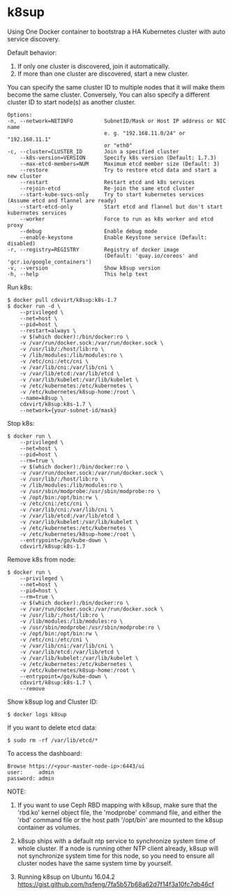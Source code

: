 # k8sup

Using One Docker container to bootstrap a HA Kubernetes cluster with auto service discovery.

Default behavior:
1. If only one cluster is discovered, join it automatically.
2. If more than one cluster are discovered, start a new cluster.

You can specify the same cluster ID to multiple nodes that it will make them become the same cluster. Conversely, You can also specify a different cluster ID to start node(s) as another cluster.

```
Options:
-n, --network=NETINFO          SubnetID/Mask or Host IP address or NIC name
                               e. g. "192.168.11.0/24" or "192.168.11.1"
                               or "eth0"
-c, --cluster=CLUSTER_ID       Join a specified cluster
    --k8s-version=VERSION      Specify k8s version (Default: 1.7.3)
    --max-etcd-members=NUM     Maximum etcd member size (Default: 3)
    --restore                  Try to restore etcd data and start a new cluster
    --restart                  Restart etcd and k8s services
    --rejoin-etcd              Re-join the same etcd cluster
    --start-kube-svcs-only     Try to start kubernetes services (Assume etcd and flannel are ready)
    --start-etcd-only          Start etcd and flannel but don't start kubernetes services
    --worker                   Force to run as k8s worker and etcd proxy
    --debug                    Enable debug mode
    --enable-keystone          Enable Keystone service (Default: disabled)
-r, --registry=REGISTRY        Registry of docker image
                               (Default: 'quay.io/coreos' and 'gcr.io/google_containers')
-v, --version                  Show k8sup version                               
-h, --help                     This help text
```

Run k8s:
```
$ docker pull cdxvirt/k8sup:k8s-1.7
$ docker run -d \
    --privileged \
    --net=host \
    --pid=host \
    --restart=always \
    -v $(which docker):/bin/docker:ro \
    -v /var/run/docker.sock:/var/run/docker.sock \
    -v /usr/lib/:/host/lib:ro \
    -v /lib/modules:/lib/modules:ro \
    -v /etc/cni:/etc/cni \
    -v /var/lib/cni:/var/lib/cni \
    -v /var/lib/etcd:/var/lib/etcd \
    -v /var/lib/kubelet:/var/lib/kubelet \
    -v /etc/kubernetes:/etc/kubernetes \
    -v /etc/kubernetes/k8sup-home:/root \
    --name=k8sup \
    cdxvirt/k8sup:k8s-1.7 \
    --network={your-subnet-id/mask}
```

Stop k8s:
```
$ docker run \
    --privileged \
    --net=host \
    --pid=host \
    --rm=true \
    -v $(which docker):/bin/docker:ro \
    -v /var/run/docker.sock:/var/run/docker.sock \
    -v /usr/lib/:/host/lib:ro \
    -v /lib/modules:/lib/modules:ro \
    -v /usr/sbin/modprobe:/usr/sbin/modprobe:ro \
    -v /opt/bin:/opt/bin:rw \
    -v /etc/cni:/etc/cni \
    -v /var/lib/cni:/var/lib/cni \
    -v /var/lib/etcd:/var/lib/etcd \
    -v /var/lib/kubelet:/var/lib/kubelet \
    -v /etc/kubernetes:/etc/kubernetes \
    -v /etc/kubernetes/k8sup-home:/root \
    --entrypoint=/go/kube-down \
    cdxvirt/k8sup:k8s-1.7
```

Remove k8s from node:
```
$ docker run \
    --privileged \
    --net=host \
    --pid=host \
    --rm=true \
    -v $(which docker):/bin/docker:ro \
    -v /var/run/docker.sock:/var/run/docker.sock \
    -v /usr/lib/:/host/lib:ro \
    -v /lib/modules:/lib/modules:ro \
    -v /usr/sbin/modprobe:/usr/sbin/modprobe:ro \
    -v /opt/bin:/opt/bin:rw \
    -v /etc/cni:/etc/cni \
    -v /var/lib/cni:/var/lib/cni \
    -v /var/lib/etcd:/var/lib/etcd \
    -v /var/lib/kubelet:/var/lib/kubelet \
    -v /etc/kubernetes:/etc/kubernetes \
    -v /etc/kubernetes/k8sup-home:/root \
    --entrypoint=/go/kube-down \
    cdxvirt/k8sup:k8s-1.7 \
    --remove
```

Show k8sup log and Cluster ID:
```
$ docker logs k8sup
```

If you want to delete etcd data:
```
$ sudo rm -rf /var/lib/etcd/*
```

To access the dashboard:
```
Browse https://<your-master-node-ip>:6443/ui
user:     admin
password: admin
```

NOTE:

1. If you want to use Ceph RBD mapping with k8sup, make sure that the 'rbd.ko' kernel object file, the 'modprobe' command file, and either the 'rbd' command file or the host path '/opt/bin' are mounted to the k8sup container as volumes.

2. k8sup ships with a default ntp service to synchronize system time of whole cluster. If a node is running other NTP client already, k8sup will not synchronize system time for this node, so you need to ensure all cluster nodes have the same system time by yourself.

3. Running k8sup on Ubuntu 16.04.2 <br /> https://gist.github.com/hsfeng/7fa5b57b68a62d7f14f3a10fc7db46cf <br />
